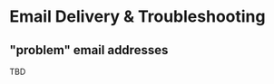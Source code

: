 # Email Delivery & Troubleshooting

## "problem" email addresses
<span id="gv-6delivery-4delivproblems"></span>

<span class="todo">
TBD
</span>
